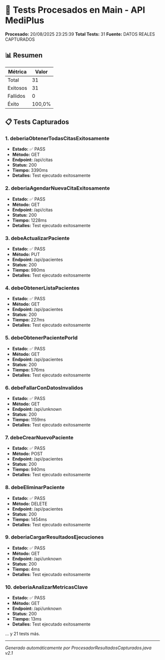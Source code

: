 # 📄 Tests Procesados en Main - API MediPlus

**Procesado:** 20/08/2025 23:25:39
**Total Tests:** 31
**Fuente:** DATOS REALES CAPTURADOS

## 📊 Resumen

| Métrica | Valor |
|---------|-------|
| Total | 31 |
| Exitosos | 31 |
| Fallidos | 0 |
| Éxito | 100,0% |

## 📋 Tests Capturados

### 1. deberiaObtenerTodasCitasExitosamente

- **Estado:** ✅ PASS
- **Método:** GET
- **Endpoint:** /api/citas
- **Status:** 200
- **Tiempo:** 3390ms
- **Detalles:** Test ejecutado exitosamente

### 2. deberiaAgendarNuevaCitaExitosamente

- **Estado:** ✅ PASS
- **Método:** GET
- **Endpoint:** /api/citas
- **Status:** 200
- **Tiempo:** 1228ms
- **Detalles:** Test ejecutado exitosamente

### 3. debeActualizarPaciente

- **Estado:** ✅ PASS
- **Método:** PUT
- **Endpoint:** /api/pacientes
- **Status:** 200
- **Tiempo:** 980ms
- **Detalles:** Test ejecutado exitosamente

### 4. debeObtenerListaPacientes

- **Estado:** ✅ PASS
- **Método:** GET
- **Endpoint:** /api/pacientes
- **Status:** 200
- **Tiempo:** 227ms
- **Detalles:** Test ejecutado exitosamente

### 5. debeObtenerPacientePorId

- **Estado:** ✅ PASS
- **Método:** GET
- **Endpoint:** /api/pacientes
- **Status:** 200
- **Tiempo:** 576ms
- **Detalles:** Test ejecutado exitosamente

### 6. debeFallarConDatosInvalidos

- **Estado:** ✅ PASS
- **Método:** GET
- **Endpoint:** /api/unknown
- **Status:** 200
- **Tiempo:** 1159ms
- **Detalles:** Test ejecutado exitosamente

### 7. debeCrearNuevoPaciente

- **Estado:** ✅ PASS
- **Método:** POST
- **Endpoint:** /api/pacientes
- **Status:** 200
- **Tiempo:** 940ms
- **Detalles:** Test ejecutado exitosamente

### 8. debeEliminarPaciente

- **Estado:** ✅ PASS
- **Método:** DELETE
- **Endpoint:** /api/pacientes
- **Status:** 200
- **Tiempo:** 1454ms
- **Detalles:** Test ejecutado exitosamente

### 9. deberiaCargarResultadosEjecuciones

- **Estado:** ✅ PASS
- **Método:** GET
- **Endpoint:** /api/unknown
- **Status:** 200
- **Tiempo:** 4ms
- **Detalles:** Test ejecutado exitosamente

### 10. deberiaAnalizarMetricasClave

- **Estado:** ✅ PASS
- **Método:** GET
- **Endpoint:** /api/unknown
- **Status:** 200
- **Tiempo:** 13ms
- **Detalles:** Test ejecutado exitosamente

... y 21 tests más.

---
*Generado automáticamente por ProcesadorResultadosCapturados.java v2.1*
